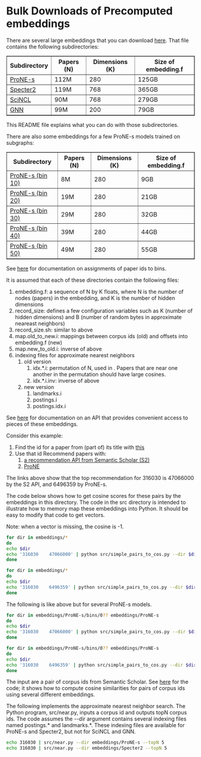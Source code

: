 # Bulk Downloads of Precomputed embeddings

There are several large embeddings that you can download <a href="http://34.204.188.58/files/embeddings/">here</a>.  That file contains
the following subdirectories:
<table border="1">
  <tr><th>Subdirectory</th> <th>Papers (N)</th><th>Dimensions (K)</th><th>Size of embedding.f</th></tr>
  <tr><td><a href="http://34.204.188.58/files/embeddings/ProNE-s">ProNE-s</a></td><td>112M</td><td>280</td><td>125GB</td></tr>
  <tr><td><a href="http://34.204.188.58/files/embeddings/Specter2">Specter2</a></td><td>119M</td><td>768</td><td>365GB</td></tr>
  <tr><td><a href="http://34.204.188.58/files/embeddings/SciNCL">SciNCL</a></td><td>90M</td><td>768</td><td>279GB</td></tr>
  <tr><td><a href="http://34.204.188.58/files/embeddings/GNN">GNN</a></td><td>99M</td><td>200</td><td>79GB</td></tr>
</table>

This README file explains what you can do with those subdirectories.
<p>

There are also some embeddings for a few ProNE-s models trained on subgraphs:

<table border="1">
  <tr><th>Subdirectory</th> <th>Papers (N)</th><th>Dimensions (K)</th><th>Size of embedding.f</th></tr>
  <tr><td><a href="http://34.204.188.58/files/embeddings/ProNE-s/bins/010">ProNE-s (bin 10)</a></td><td>8M</td><td>280</td><td>9GB</td></tr>
  <tr><td><a href="http://34.204.188.58/files/embeddings/ProNE-s/bins/020">ProNE-s (bin 20)</a></td><td>19M</td><td>280</td><td>21GB</td></tr>
  <tr><td><a href="http://34.204.188.58/files/embeddings/ProNE-s/bins/030">ProNE-s (bin 30)</a></td><td>29M</td><td>280</td><td>32GB</td></tr>
  <tr><td><a href="http://34.204.188.58/files/embeddings/ProNE-s/bins/040">ProNE-s (bin 40)</a></td><td>39M</td><td>280</td><td>44GB</td></tr>
  <tr><td><a href="http://34.204.188.58/files/embeddings/ProNE-s/bins/050">ProNE-s (bin 50)</a></td><td>49M</td><td>280</td><td>55GB</td></tr>
</table>

See <a href="bin_assignments.md">here</a> for documentation on assignments of paper ids to bins.
<p>
It is assumed that each of these directories contain the following files:
<ol>
  <li>embedding.f: a sequence of N by K floats, where N is the number of nodes (papers) in the embedding, and K is the number of hidden dimensions</li>
  <li>record_size: defines a few configuration variables such as K (number of hidden dimensions) and B (number of random bytes in approximate neareast neighbors)</li>
  <li>record_size.sh: similar to above</li>
  <li>map.old_to_new.i: mappings between corpus ids (old) and offsets into embedding.f (new)</li>
  <li>map.new_to_old.i: inverse of above</li>
  <li>indexing files for approximate nearest neighbors
    <ol>
      <li>old version
	<ol>
	  <li>idx.*.i: permutation of N, used in .  Papers that are near one another in the permutation should have large cosines.</li>
	  <li>idx.*.i.inv: inverse of above</li>
	</ol>
      </li>
      <li>new version
	<ol>
	  <li>landmarks.i
	  <li>postings.i</li>
	  <li>postings.idx.i</li>
	</ol>
      </li>
    </ol>
</ol>

See <a href="http://34.204.188.58/similar_documentation.html">here</a> for documentation on an API that provides convenient access to pieces of these embeddings.
<p>
Consider this example:
<ol>
  <li>Find the id for a paper from (part of) its title with <a href="http://34.204.188.58/cgi-bin/paper_search?query=Personalizing%20Search%20via%20Association">this</a></li>
  <li>Use that id Recommend papers with:
    <ol>
      <li><a href="http://34.204.188.58//cgi-bin/recommend_papers?id=CorpusId:316030&method=s2_api&fields=citationCount,externalIds,title&score1=ProNE,Specter">a recommendation API from Semantic Scholar (S2)</a></li>
      <li><a href="http://34.204.188.58//cgi-bin/recommend_papers?id=CorpusId:316030&method=ProNE&fields=citationCount,externalIds,title&score1=ProNE,Specter">ProNE</a></li>
      </ol>
</ol>

The links above show that the top recommendation for 316030 is 47066000 by the S2 API, and 6496359 by ProNE-s.
<p>
  The code below shows how to get cosine scores for these pairs by the embeddings in this directory.  The code in the src directory is intended to illustrate how to memory map these embeddings into Python.  It should be easy to modify that code to get vectors.
<p>
    Note: when a vector is missing, the cosine is -1.

```sh
for dir in embeddings/*
do
echo $dir
echo '316030    47066000' | python src/simple_pairs_to_cos.py --dir $dir
done

for dir in embeddings/*
do
echo $dir
echo '316030    6496359' | python src/simple_pairs_to_cos.py --dir $dir
done
```
    
The following is like above but for several ProNE-s models.

```sh
for dir in embeddings/ProNE-s/bins/0?? embeddings/ProNE-s
do
echo $dir
echo '316030    47066000' | python src/simple_pairs_to_cos.py --dir $dir
done

for dir in embeddings/ProNE-s/bins/0?? embeddings/ProNE-s
do
echo $dir
echo '316030    6496359' | python src/simple_pairs_to_cos.py --dir $dir
done
```
    

The input are a pair of corpus ids from Semantic Scholar.  See <a href="../src/">here</a> for the code; it shows how to compute cosine similarities for pairs of corpus ids using several different embeddings.

<p>
  The following implements the approximate nearest neighbor search.  The Python program, src/near.py, inputs a corpus id and outputs topN corpus ids.  The code assumes the --dir argument contains several indexing files named postings.* and landmarks.*.
  These indexing files are available for ProNE-s and Specter2, but not for SciNCL and GNN.  

```sh
echo 316030 | src/near.py --dir embeddings/ProNE-s --topN 5
echo 316030 | src/near.py --dir embeddings/Specter2 --topN 5
```

